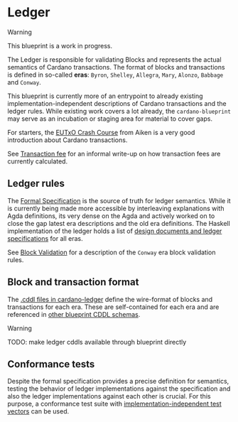 # Ledger

> [!WARNING]
>
> This blueprint is a work in progress.

The Ledger is responsible for validating Blocks and represents the actual semantics of Cardano transactions. The format of blocks and transactions is defined in so-called **eras**: `Byron`, `Shelley`, `Allegra`, `Mary`, `Alonzo`, `Babbage` and `Conway`.

This blueprint is currently more of an entrypoint to already existing implementation-independent descriptions of Cardano transactions and the ledger rules. While existing work covers a lot already, the `cardano-blueprint` may serve as an incubation or staging area for material to cover gaps.

For starters, the [EUTxO Crash Course](https://aiken-lang.org/fundamentals/eutxo) from Aiken is a very good introduction about Cardano transactions.

See [Transaction fee](./transaction-fee.md) for an informal write-up on how transaction fees are currently calculated.

## Ledger rules

The [Formal Specification](https://intersectmbo.github.io/formal-ledger-specifications/site/index.html) is the source of truth for ledger semantics. While it is currently being made more accessible by interleaving explanations with Agda definitions, its very dense on the Agda and actively worked on to close the gap latest era descriptions and the old era definitions. The Haskell implementation of the ledger holds a list of [design documents and ledger specifications](https://github.com/IntersectMBO/cardano-ledger?tab=readme-ov-file#cardano-ledger) for all eras.

See [Block Validation](./block-validation.md) for a description of the `Conway` era block validation rules.

## Block and transaction format

The [.cddl files in cardano-ledger](https://github.com/search?q=repo%3AIntersectMBO%2Fcardano-ledger+path%3A.cddl&type=code) define the wire-format of blocks and transactions for each era. These are self-contained for each
era and are referenced in [other blueprint CDDL schemas](../codecs#cddl).

> [!WARNING]
> TODO: make ledger cddls available through blueprint directly

## Conformance tests 

Despite the formal specification provides a precise definition for semantics, testing the behavior of ledger implementations against the specification and also the ledger implementations against each other is crucial. For this purpose, a conformance test suite with [implementation-independent test vectors](https://github.com/cardano-scaling/cardano-blueprint/tree/main/src/ledger/conformance-test-vectors) can be used.
